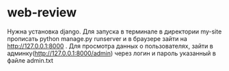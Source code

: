 # web-review

Нужна установка django. 
Для запуска в терминале в директории my-site прописать python manage.py runserver и в браузере зайти на http://127.0.0.1:8000 . 
Для просмотра данных о пользователях, зайти в админку(http://127.0.0.1:8000/admin) через логин и пароль указанный в файле admin.txt
